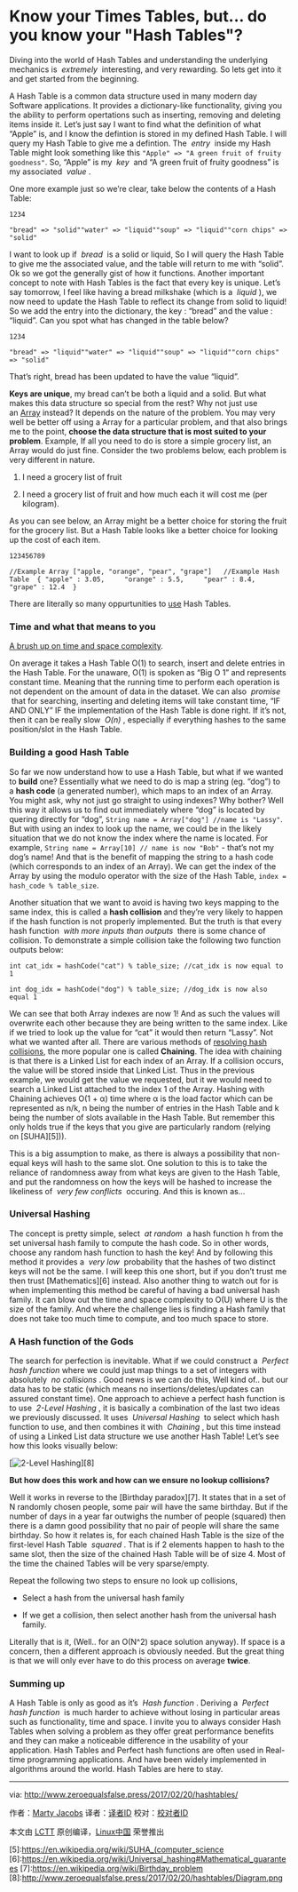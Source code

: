 Know your Times Tables, but... do you know your "Hash Tables"?
============================================================

Diving into the world of Hash Tables and understanding the underlying mechanics is  _extremely_  interesting, and very rewarding. So lets get into it and get started from the beginning.

A Hash Table is a common data structure used in many modern day Software applications. It provides a dictionary-like functionality, giving you the ability to perform opertations such as inserting, removing and deleting items inside it. Let’s just say I want to find what the definition of what “Apple” is, and I know the defintion is stored in my defined Hash Table. I will query my Hash Table to give me a defintion. The  _entry_  inside my Hash Table might look something like this `"Apple" => "A green fruit of fruity goodness"`. So, “Apple” is my  _key_  and “A green fruit of fruity goodness” is my associated  _value_ .

One more example just so we’re clear, take below the contents of a Hash Table:


```
1234
```

```
"bread" => "solid""water" => "liquid""soup" => "liquid""corn chips" => "solid"
```


I want to look up if  _bread_  is a solid or liquid, So I will query the Hash Table to give me the associated value, and the table will return to me with “solid”. Ok so we got the generally gist of how it functions. Another important concept to note with Hash Tables is the fact that every key is unique. Let’s say tomorrow, I feel like having a bread milkshake (which is a  _liquid_ ), we now need to update the Hash Table to reflect its change from solid to liquid! So we add the entry into the dictionary, the key : “bread” and the value : “liquid”. Can you spot what has changed in the table below?


```
1234
```
 
```
"bread" => "liquid""water" => "liquid""soup" => "liquid""corn chips" => "solid"
```
 

That’s right, bread has been updated to have the value “liquid”.

**Keys are unique**, my bread can’t be both a liquid and a solid. But what makes this data structure so special from the rest? Why not just use an [Array][1] instead? It depends on the nature of the problem. You may very well be better off using a Array for a particular problem, and that also brings me to the point, **choose the data structure that is most suited to your problem**. Example, If all you need to do is store a simple grocery list, an Array would do just fine. Consider the two problems below, each problem is very different in nature.

1.  I need a grocery list of fruit

2.  I need a grocery list of fruit and how much each it will cost me (per kilogram).

As you can see below, an Array might be a better choice for storing the fruit for the grocery list. But a Hash Table looks like a better choice for looking up the cost of each item.


```
123456789
```
 
```
//Example Array ["apple, "orange", "pear", "grape"]   //Example Hash Table  { "apple" : 3.05,     "orange" : 5.5,     "pear" : 8.4,     "grape" : 12.4  }
```


There are literally so many oppurtunities to [use][2] Hash Tables.

### Time and what that means to you

[A brush up on time and space complexity][3].

On average it takes a Hash Table O(1) to search, insert and delete entries in the Hash Table. For the unaware, O(1) is spoken as “Big O 1” and represents constant time. Meaning that the running time to perform each operation is not dependent on the amount of data in the dataset. We can also  _promise_  that for searching, inserting and deleting items will take constant time, “IF AND ONLY” IF the implementation of the Hash Table is done right. If it’s not, then it can be really slow  _O(n)_ , especially if everything hashes to the same position/slot in the Hash Table.

### Building a good Hash Table

So far we now understand how to use a Hash Table, but what if we wanted to **build** one? Essentially what we need to do is map a string (eg. “dog”) to a **hash code** (a generated number), which maps to an index of an Array. You might ask, why not just go straight to using indexes? Why bother? Well this way it allows us to find out immediately where “dog” is located by quering directly for “dog”, `String name = Array["dog"] //name is "Lassy"`. But with using an index to look up the name, we could be in the likely situation that we do not know the index where the name is located. For example, `String name = Array[10] // name is now "Bob"` - that’s not my dog’s name! And that is the benefit of mapping the string to a hash code (which corresponds to an index of an Array). We can get the index of the Array by using the modulo operator with the size of the Hash Table, `index = hash_code % table_size`.

Another situation that we want to avoid is having two keys mapping to the same index, this is called a **hash collision** and they’re very likely to happen if the hash function is not properly implemented. But the truth is that every hash function  _with more inputs than outputs_  there is some chance of collision. To demonstrate a simple collision take the following two function outputs below:

`int cat_idx = hashCode("cat") % table_size; //cat_idx is now equal to 1`

`int dog_idx = hashCode("dog") % table_size; //dog_idx is now also equal 1`

We can see that both Array indexes are now 1! And as such the values will overwrite each other because they are being written to the same index. Like if we tried to look up the value for “cat” it would then return “Lassy”. Not what we wanted after all. There are various methods of [resolving hash collisions][4], the more popular one is called **Chaining**. The idea with chaining is that there is a Linked List for each index of an Array. If a collision occurs, the value will be stored inside that Linked List. Thus in the previous example, we would get the value we requested, but it we would need to search a Linked List attached to the index 1 of the Array. Hashing with Chaining achieves O(1 + α) time where α is the load factor which can be represented as n/k, n being the number of entries in the Hash Table and k being the number of slots available in the Hash Table. But remember this only holds true if the keys that you give are particularly random (relying on [SUHA][5])).

This is a big assumption to make, as there is always a possibility that non-equal keys will hash to the same slot. One solution to this is to take the reliance of randomness away from what keys are given to the Hash Table, and put the randomness on how the keys will be hashed to increase the likeliness of  _very few conflicts_  occuring. And this is known as…

### Universal Hashing

The concept is pretty simple, select  _at random_  a hash function h from the set universal hash family to compute the hash code. So in other words, choose any random hash function to hash the key! And by following this method it provides a  _very low_  probability that the hashes of two distinct keys will not be the same. I will keep this one short, but if you don’t trust me then trust [Mathematics][6] instead. Also another thing to watch out for is when implementing this method be careful of having a bad universal hash family. It can blow out the time and space complexity to O(U) where U is the size of the family. And where the challenge lies is finding a Hash family that does not take too much time to compute, and too much space to store.

### A Hash function of the Gods

The search for perfection is inevitable. What if we could construct a  _Perfect hash function_ where we could just map things to a set of integers with absolutely  _no collisions_ . Good news is we can do this, Well kind of.. but our data has to be static (which means no insertions/deletes/updates can assured constant time). One approach to achieve a perfect hash function is to use  _2-Level Hashing_ , it is basically a combination of the last two ideas we previously discussed. It uses  _Universal Hashing_  to select which hash function to use, and then combines it with  _Chaining_ , but this time instead of using a Linked List data structure we use another Hash Table! Let’s see how this looks visually below:

 [![2-Level Hashing](http://www.zeroequalsfalse.press/2017/02/20/hashtables/Diagram.png "2-Level Hashing")][8] 

**But how does this work and how can we ensure no lookup collisions?**

Well it works in reverse to the [Birthday paradox][7]. It states that in a set of N randomly chosen people, some pair will have the same birthday. But if the number of days in a year far outwighs the number of people (squared) then there is a damn good possibility that no pair of people will share the same birthday. So how it relates is, for each chained Hash Table is the size of the first-level Hash Table  _squared_ . That is if 2 elements happen to hash to the same slot, then the size of the chained Hash Table will be of size 4\. Most of the time the chained Tables will be very sparse/empty.

Repeat the following two steps to ensure no look up collisions,

*   Select a hash from the universal hash family

*   If we get a collision, then select another hash from the universal hash family.

Literally that is it, (Well.. for an O(N^2) space solution anyway). If space is a concern, then a different approach is obviously needed. But the great thing is that we will only ever have to do this process on average **twice**.

### Summing up

A Hash Table is only as good as it’s  _Hash function_ . Deriving a  _Perfect hash function_  is much harder to achieve without losing in particular areas such as functionality, time and space. I invite you to always consider Hash Tables when solving a problem as they offer great performance benefits and they can make a noticeable difference in the usability of your application. Hash Tables and Perfect hash functions are often used in Real-time programming applications. And have been widely implemented in algorithms around the world. Hash Tables are here to stay.

--------------------------------------------------------------------------------

via: http://www.zeroequalsfalse.press/2017/02/20/hashtables/

作者：[Marty Jacobs][a]
译者：[译者ID](https://github.com/译者ID)
校对：[校对者ID](https://github.com/校对者ID)

本文由 [LCTT](https://github.com/LCTT/TranslateProject) 原创编译，[Linux中国](https://linux.cn/) 荣誉推出

[a]:http://www.zeroequalsfalse.press/about
[1]:https://en.wikipedia.org/wiki/Array_data_type
[2]:https://en.wikipedia.org/wiki/Hash_table#Uses
[3]:https://www.hackerearth.com/practice/basic-programming/complexity-analysis/time-and-space-complexity/tutorial/
[4]:https://en.wikipedia.org/wiki/Hash_table#Collision_resolution
[5]:https://en.wikipedia.org/wiki/SUHA_(computer_science
[6]:https://en.wikipedia.org/wiki/Universal_hashing#Mathematical_guarantees
[7]:https://en.wikipedia.org/wiki/Birthday_problem
[8]:http://www.zeroequalsfalse.press/2017/02/20/hashtables/Diagram.png
